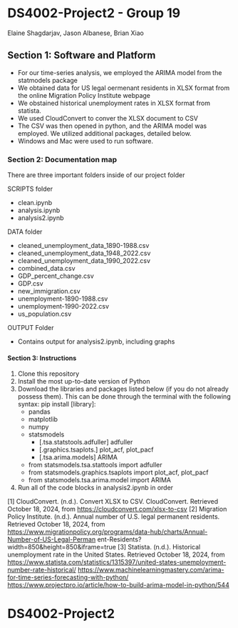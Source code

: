 # DS4002-Project2 - Group 19
Elaine Shagdarjav, Jason Albanese, Brian Xiao

## Section 1: Software and Platform
- For our time-series analysis, we employed the ARIMA model from the statmodels package
- We obtained data for US legal oermenant residents in XLSX format from the online Migration Policy Institute webpage
- We obstained historical unemployment rates in XLSX format from statista.
- We used CloudConvert to conver the XLSX document to CSV
- The CSV was then opened in python, and the ARIMA model was employed. We utilized additional packages, detailed below.
- Windows and Mac were used to run software.

### Section 2: Documentation map
There are three important folders inside of our project folder

SCRIPTS folder
- clean.ipynb
- analysis.ipynb
- analysis2.ipynb

DATA folder
- cleaned_unemployment_data_1890-1988.csv
- cleaned_unemployment_data_1948_2022.csv
- cleaned_unemployment_data_1990_2022.csv
- combined_data.csv
- GDP_percent_change.csv
- GDP.csv
- new_immigration.csv
- unemployment-1890-1988.csv
- unemployment-1990-2022.csv
- us_population.csv

OUTPUT Folder
- Contains output for analysis2.ipynb, including graphs

#### Section 3: Instructions
1. Clone this repository
2. Install the most up-to-date version of Python
3. Download the libraries and packages listed below (if you do not already possess them). This can be done through the terminal with the following syntax: pip install [library]:
    - pandas
    - matplotlib
    - numpy
    - statsmodels
        - [.tsa.statstools.adfuller] adfuller
        - [.graphics.tsaplots.] plot_acf, plot_pacf
        - [.tsa.arima.models] ARIMA
    - from statsmodels.tsa.stattools import adfuller
    - from statsmodels.graphics.tsaplots import plot_acf, plot_pacf
    - from statsmodels.tsa.arima.model import ARIMA
4. Run all of the code blocks in analysis2.ipynb in order

[1] CloudConvert. (n.d.). Convert XLSX to CSV. CloudConvert. Retrieved October 18, 2024,
from https://cloudconvert.com/xlsx-to-csv
[2] Migration Policy Institute. (n.d.). Annual number of U.S. legal permanent residents. Retrieved
October 18, 2024, from
https://www.migrationpolicy.org/programs/data-hub/charts/Annual-Number-of-US-Legal-Perman
ent-Residents?width=850&height=850&iframe=true
[3] Statista. (n.d.). Historical unemployment rate in the United States. Retrieved October 18,
2024, from
https://www.statista.com/statistics/1315397/united-states-unemployment-number-rate-historical/
https://www.machinelearningmastery.com/arima-for-time-series-forecasting-with-python/
https://www.projectpro.io/article/how-to-build-arima-model-in-python/544

# DS4002-Project2
